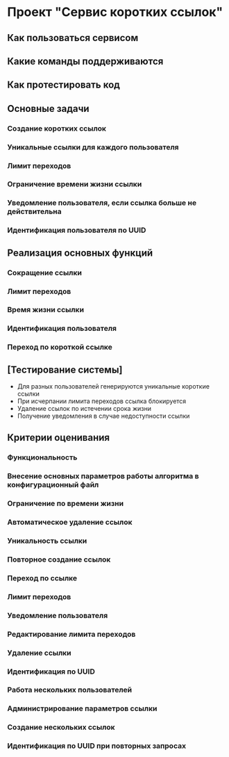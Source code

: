 # Проект "Сервис коротких ссылок"

## Как пользоваться сервисом

## Какие команды поддерживаются

## Как протестировать код


## Основные задачи

### Создание коротких ссылок

### Уникальные ссылки для каждого пользователя

### Лимит переходов

### Ограничение времени жизни ссылки

### Уведомление пользователя, если ссылка больше не действительна

### Идентификация пользователя по UUID


## Реализация основных функций

### Сокращение ссылки

### Лимит переходов

### Время жизни ссылки

### Идентификация пользователя

### Переход по короткой ссылке


## [Тестирование системы]

- Для разных пользователей генерируются уникальные короткие ссылки
- При исчерпании лимита переходов ссылка блокируется
- Удаление ссылок по истечении срока жизни
- Получение уведомления в случае недоступности ссылки

## Критерии оценивания

### Функциональность

### Внесение основных параметров работы алгоритма в конфигурационный файл

### Ограничение по времени жизни

### Автоматическое удаление ссылок

### Уникальность ссылки

### Повторное создание ссылок

### Переход по ссылке

### Лимит переходов

### Уведомление пользователя

### Редактирование лимита переходов

### Удаление ссылки

### Идентификация по UUID

### Работа нескольких пользователей

### Администрирование параметров ссылки

### Создание нескольких ссылок

### Идентификация по UUID при повторных запросах